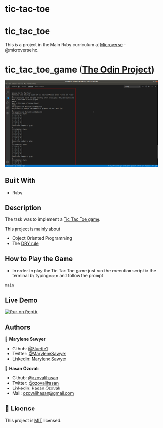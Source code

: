 # tic-tac-toe

# tic_tac_toe


This is a project in the Main Ruby curriculum at [Microverse](https:www.microverse.org/) - @microverseinc.

# tic_tac_toe_game ([The Odin Project](https://www.theodinproject.com/courses/ruby-programming/lessons/oop))

![tic_tac_toe_game](./screenshot.png)

## Built With

- Ruby

## Description

The task was to implement a [Tic Tac Toe game](https://www.theodinproject.com/courses/ruby-programming/lessons/oop).

This project is mainly about

-  Object Oriented Programming
-  The [DRY rule](https://en.wikipedia.org/wiki/Don%27t_repeat_yourself)

## How to Play the Game

* In order to play the Tic Tac Toe game just run the execution script in the terminal by typing `main` and follow the prompt
```
main
```

## Live Demo

[![Run on Repl.it](https://repl.it/badge/github/ozovalihasan/tic_tac_toe)](https://github.com/ozovalihasan/tic-tac-toe)

## Authors

👤 **Marylene Sawyer**
- Github: [@Bluette1](https://github.com/Bluette1)
- Twitter: [@MaryleneSawyer](https://twitter.com/MaryleneSawyer)
- Linkedin: [Marylene Sawyer](https://www.linkedin.com/in/marylene-sawyer-b4ba1295/)

👤 **Hasan Özovalı**

- Github: [@ozovalihasan](https://github.com/ozovalihasan)
- Twitter: [@ozovalihasan](https://twitter.com/ozovalihasan)
- Linkedin: [Hasan Özovalı](https://www.linkedin.com/in/hasan-ozovali/)
- Mail: [ozovalihasan@gmail.com](ozovalihasan@gmail.com) 

## 📝 License

This project is [MIT](https://opensource.org/licenses/MIT) licensed.